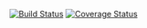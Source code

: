 [![Build Status](https://travis-ci.org/minond/Utilitatis.png?branch=master)](https://travis-ci.org/minond/Utilitatis)
[![Coverage Status](https://coveralls.io/repos/minond/Utilitatis/badge.png)](https://coveralls.io/r/minond/Utilitatis)
